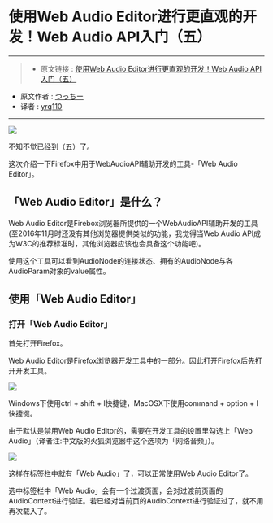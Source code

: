 # 使用Web Audio Editor进行更直观的开发！Web Audio API入门（五）

***

>* 原文链接 : [使用Web Audio Editor进行更直观的开发！Web Audio API入门（五）
](https://liginc.co.jp/322853)
* 原文作者 : [つっちー](http://liginc.co.jp/member/member_detail?user=tsuchiya)
* 译者 : [yrq110](https://github.com/yrq110)

***

![](https://cdn.liginc.co.jp/wp-content/uploads/2017/01/148481536457291800_80-1310x874.jpg)

不知不觉已经到（五）了。

这次介绍一下Firefox中用于WebAudioAPI辅助开发的工具-「Web Audio Editor」。

## 「Web Audio Editor」是什么？

Web Audio Editor是Firebox浏览器所提供的一个WebAudioAPI辅助开发的工具(至2016年11月时还没有其他浏览器提供类似的功能，我觉得当Web Audio API成为W3C的推荐标准时，其他浏览器应该也会具备这个功能吧)。

使用这个工具可以看到AudioNode的连接状态、拥有的AudioNode与各AudioParam对象的value属性。

## 使用「Web Audio Editor」
### 打开「Web Audio Editor」

首先打开Firefox。

Web Audio Editor是Firefox浏览器开发工具中的一部分。因此打开Firefox后先打开开发工具。

![](https://cdn.liginc.co.jp/wp-content/uploads/2017/01/148481503268393000_29.png)

Windows下使用ctrl + shift + I快捷键，MacOSX下使用command + option + I快捷键。

由于默认是禁用Web Audio Editor的，需要在开发工具的设置里勾选上「Web Audio」（译者注:中文版的火狐浏览器中这个选项为「网络音频」）。

![](https://cdn.liginc.co.jp/wp-content/uploads/2016/11/147822815299567000_66.png)

这样在标签栏中就有「Web Audio」了，可以正常使用Web Audio Editor了。

选中标签栏中「Web Audio」会有一个过渡页面，会对过渡前页面的AudioContext进行验证。若已经对当前页的AudioContext进行验证过了，就不用再次载入了。
